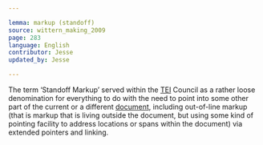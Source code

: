 ```yaml
---

lemma: markup (standoff)
source: wittern_making_2009
page: 283
language: English
contributor: Jesse
updated_by: Jesse

---
```

The term ‘Standoff Markup’ served within the [TEI](TEI.html) Council as a rather loose denomination for everything to do with the need to point into some other part of the current or a different [document](document.html), including out-of-line markup (that is markup that is living outside the document, but using some kind of pointing facility to address locations or spans within the document) via extended pointers and linking.
